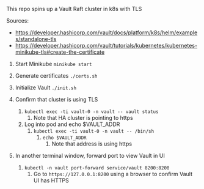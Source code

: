 This repo spins up a Vault Raft cluster in k8s with TLS

Sources:

* https://developer.hashicorp.com/vault/docs/platform/k8s/helm/examples/standalone-tls
* https://developer.hashicorp.com/vault/tutorials/kubernetes/kubernetes-minikube-tls#create-the-certificate


1. Start Minikube
`minikube start`

2. Generate certificates
`./certs.sh`

3. Initialize Vault
`./init.sh`

4. Confirm that cluster is using TLS
   1. `kubectl exec -ti vault-0 -n vault -- vault status`
      1. Note that HA cluster is pointing to https
   2. Log into pod and echo $VAULT_ADDR
      1. `kubectl exec -ti vault-0 -n vault -- /bin/sh`
         1. `echo $VAULT_ADDR`
            1. Note that address is using https
5. In another terminal window, forward port to view Vault in UI
   1. `kubectl -n vault port-forward service/vault 8200:8200`
      1. Go to `https://127.0.0.1:8200` using a browser to confirm Vault UI has HTTPS








